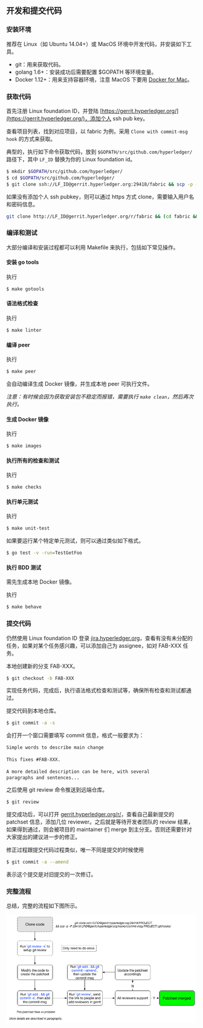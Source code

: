 ## 开发和提交代码

### 安装环境

推荐在 Linux（如 Ubuntu 14.04+）或 MacOS 环境中开发代码，并安装如下工具。

* git：用来获取代码。
* golang 1.6+：安装成功后需要配置 $GOPATH 等环境变量。
* Docker 1.12+：用来支持容器环境，注意 MacOS 下要用 [Docker for Mac](https://docs.docker.com/docker-for-mac)。

### 获取代码

首先注册 Linux foundation ID，并登陆 [https://gerrit.hyperledger.org/](https://gerrit.hyperledger.org/)，添加个人 ssh pub key。

查看项目列表，找到对应项目，以 fabric 为例，采用 `Clone with commit-msg hook` 的方式来获取。

典型的，执行如下命令获取代码，放到 `$GOPATH/src/github.com/hyperledger/` 路径下，其中 `LF_ID` 替换为你的 Linux foundation id。

```sh
$ mkdir $GOPATH/src/github.com/hyperledger/
$ cd $GOPATH/src/github.com/hyperledger/
$ git clone ssh://LF_ID@gerrit.hyperledger.org:29418/fabric && scp -p -P 29418 LF_ID@gerrit.hyperledger.org:hooks/commit-msg fabric/.git/hooks/
```

如果没有添加个人 ssh pubkey，则可以通过 https 方式 clone，需要输入用户名和密码信息。

```sh
git clone http://LF_ID@gerrit.hyperledger.org/r/fabric && (cd fabric && curl -kLo `git rev-parse --git-dir`/hooks/commit-msg http://LF_ID@gerrit.hyperledger.org/r/tools/hooks/commit-msg; chmod +x `git rev-parse --git-dir`/hooks/commit-msg)
```

### 编译和测试

大部分编译和安装过程都可以利用 Makefile 来执行，包括如下常见操作。

#### 安装 go tools
执行 

```sh
$ make gotools
```

#### 语法格式检查

执行

```sh
$ make linter
```

#### 编译 peer

执行 

```sh
$ make peer
```

会自动编译生成 Docker 镜像，并生成本地 peer 可执行文件。

*注意：有时候会因为获取安装包不稳定而报错，需要执行 `make clean`，然后再次执行。*

#### 生成 Docker 镜像
执行 

```sh
$ make images
```

#### 执行所有的检查和测试
执行 

```sh
$ make checks
```

#### 执行单元测试

执行 

```sh
$ make unit-test
```

如果要运行某个特定单元测试，则可以通过类似如下格式。

```sh
$ go test -v -run=TestGetFoo
```

#### 执行 BDD 测试
需先生成本地 Docker 镜像。

执行 

```sh
$ make behave
```

### 提交代码

仍然使用 Linux foundation ID 登录 [jira.hyperledger.org](http://jira.hyperledger.org)，查看有没有未分配的任务，如果对某个任务感兴趣，可以添加自己为 assignee，如对 FAB-XXX 任务。

本地创建新的分支 FAB-XXX。

```sh
$ git checkout -b FAB-XXX
```

实现任务代码，完成后，执行语法格式检查和测试等，确保所有检查和测试都通过。

提交代码到本地仓库。

```sh
$ git commit -a -s
```

会打开一个窗口需要填写 commit 信息，格式一般要求为：

```
Simple words to describe main change

This fixes #FAB-XXX.

A more detailed description can be here, with several
paragraphs and sentences...
```

之后使用 git review 命令推送到远端仓库。

```sh
$ git review
```

提交成功后，可以打开 [gerrit.hyperledger.org/r/](https://gerrit.hyperledger.org/r/)，查看自己最新提交的 patchset 信息，添加几位 reviewer。之后就是等待开发者团队的 review 结果，如果得到通过，则会被项目的 maintainer 们 merge 到主分支。否则还需要针对大家提出的建议进一步的修正。

修正过程跟提交代码过程类似，唯一不同是提交的时候使用

```sh
$ git commit -a --amend
```

表示这个提交是对旧提交的一次修订。

### 完整流程

总结，完整的流程如下图所示。

![代码提交流程](_images/patchset-lifecycle.png)
